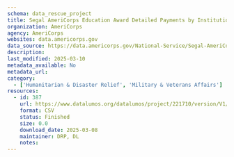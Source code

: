 ```yaml
---
schema: data_rescue_project 
title: Segal AmeriCorps Education Award Detailed Payments by Institution 1994 - 2023
organization: AmeriCorps
agency: AmeriCorps
websites: data.americorps.gov
data_source: https://data.americorps.gov/National-Service/Segal-AmeriCorps-Education-Award-Detailed-Payments/xuki-piwn/about_data
description: 
last_modified: 2025-03-10
metadata_available: No
metadata_url: 
category:
  - ['Humanitarian & Disaster Relief', 'Military & Veterans Affairs'] 
resources:
  - id: 387
    url: https://www.datalumos.org/datalumos/project/221710/version/V1/view
    format: CSV
    status: Finished
    size: 0.0
    download_date: 2025-03-08
    maintainer: DRP, DL
    notes: 
---
```

